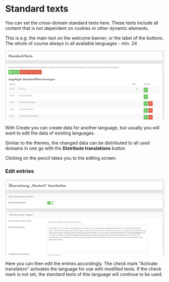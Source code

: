 # Standard texts

You can set the cross-domain standard texts here. These texts include all content that is not dependent on cookies or other dynamic elements.

This is e.g. the main text on the welcome banner, or the label of the buttons. The whole of course always in all available languages - min. 24

![screenshot-1641835496561](../assets/screenshot-1641835496561.jpg)



With Create you can create data for another language, but usually you will want to edit the data of existing languages.

Similar to the themes, the changed data can be distributed to all used domains in one go with the **Distribute translations** button 

Clicking on the pencil takes you to the editing screen.

### Edit entries

![screenshot-1641841446516](../assets/screenshot-1641841446516.jpg)

Here you can then edit the entries accordingly. The check mark "Activate translation" activates the language for use with modified texts. If the check mark is not set, the standard texts of this language will continue to be used.

